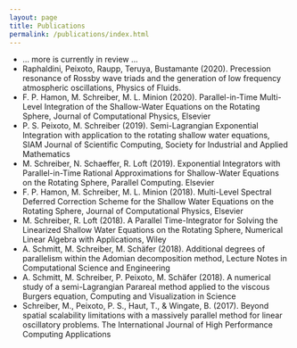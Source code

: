 ```yaml
---
layout: page
title: Publications
permalink: /publications/index.html
---
```



 * ... more is currently in review ...
 * Raphaldini, Peixoto, Raupp, Teruya, Bustamante (2020). Precession resonance of Rossby wave triads and the generation of low frequency atmospheric oscillations, Physics of Fluids.
 * F. P. Hamon, M. Schreiber, M. L. Minion (2020). Parallel-in-Time Multi-Level Integration of the Shallow-Water Equations on the Rotating Sphere, Journal of Computational Physics, Elsevier
 * P. S. Peixoto, M. Schreiber (2019). Semi-Lagrangian Exponential Integration with application to the rotating shallow water equations, SIAM Journal of Scientific Computing, Society for Industrial and Applied Mathematics
 * M. Schreiber, N. Schaeffer, R. Loft (2019). Exponential Integrators with Parallel-in-Time Rational Approximations for Shallow-Water Equations on the Rotating Sphere, Parallel Computing. Elsevier
 * F. P. Hamon, M. Schreiber, M. L. Minion (2018). Multi-Level Spectral Deferred Correction Scheme for the Shallow Water Equations on the Rotating Sphere, Journal of Computational Physics, Elsevier
 * M. Schreiber, R. Loft (2018). A Parallel Time-Integrator for Solving the Linearized Shallow Water Equations on the Rotating Sphere, Numerical Linear Algebra with Applications, Wiley
 * A. Schmitt, M. Schreiber, M. Schäfer (2018). Additional degrees of parallelism within the Adomian decomposition method, Lecture Notes in Computational Science and Engineering
 * A. Schmitt, M. Schreiber, P. Peixoto, M. Schäfer (2018). A numerical study of a semi-Lagrangian Parareal method applied to the viscous Burgers equation, Computing and Visualization in Science
 * Schreiber, M., Peixoto, P. S., Haut, T., & Wingate, B. (2017). Beyond spatial scalability limitations with a massively parallel method for linear oscillatory problems. The International Journal of High Performance Computing Applications
